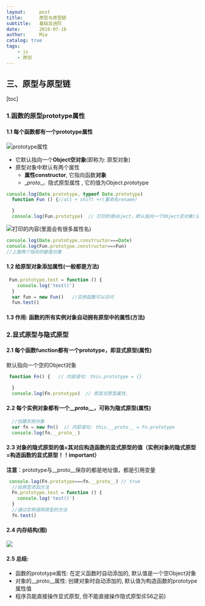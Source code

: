 ```yaml
---
layout:     post
title:      原型与原型链
subtitle:   基础及进阶
date:       2018-07-16
author:     Mia
catalog: true
tags:
    - js
    - 原创
---
```

## 三、原型与原型链
[toc]
### **1.函数的原型prototype属性**
#### **1.1 每个函数都有一个prototype属性**

![prototype属性](./images/3.png)
* 它默认指向一个**Object空对象**(即称为: 原型对象)
 * 原型对象中默认有两个属性
    * **属性constructor**, 它指向函数**对象**
    * \__proto__，隐式原型属性 , 它的值为Object.prototype

```javascript 
console.log(Date.prototype, typeof Date.prototype)
  function Fun () {//alt + shift +r(重命名rename)

  }
  console.log(Fun.prototype)  // 打印的是object，默认指向一个Object空对象(没有我们的属性)
  ```
  ![打印的内容(里面会有很多属性名)](./images/1.png)
  
   
   ```javascript
 console.log(Date.prototype.constructor===Date)
 console.log(Fun.prototype.constructor===Fun)
 //上面两个指向的都是对象
  ```
#### **1.2 给原型对象添加属性(一般都是方法)**
```javascript
 Fun.prototype.test = function () {
    console.log('test()')
  }
  var fun = new Fun() 	//实例函数可以访问
  fun.test()
```
#### **1.3 作用: 函数的所有实例对象自动拥有原型中的属性(方法)**


### **2.显式原型与隐式原型**
#### **2.1 每个函数function都有一个prototype，即显式原型(属性)**
默认指向一个空的Object对象
```javascript
 function Fn() {   // 内部语句: this.prototype = {}

  }
  console.log(Fn.prototype)  // 即显式原型属性, 
  ```
#### **2.2 每个实例对象都有一个__proto__，可称为隐式原型(属性)**
```javascript
  //创建实例对象
  var fn = new Fn()  // 内部语句: this.__proto__ = Fn.prototype
  console.log(fn.__proto__)
  ```
#### **2.3 对象的隐式原型的值=其对应构造函数的显式原型的值（实例对象的隐式原型=构造函数的显式原型！！important）**
**注意**：prototype与__proto__保存的都是地址值，都是引用变量
```javascript
 console.log(Fn.prototype===fn.__proto__) // true
  //给原型添加方法
  Fn.prototype.test = function () {
    console.log('test()')
  }
  //通过实例调用原型的方法
  fn.test()
  ```
#### **2.4 内存结构(图)**
![](./images/4.png)

#### **2.5 总结:**
  * 函数的prototype属性: 在定义函数时自动添加的, 默认值是一个空Object对象
  * 对象的__proto__属性: 创建对象时自动添加的, 默认值为构造函数的prototype属性值
  * 程序员能直接操作显式原型, 但不能直接操作隐式原型(ES6之前)

